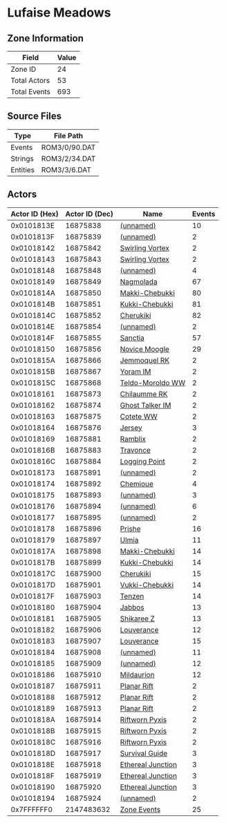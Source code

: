 # Lufaise Meadows

## Zone Information

| Field        |   Value |
|--------------|---------|
| Zone ID      |      24 |
| Total Actors |      53 |
| Total Events |     693 |

## Source Files

| Type     | File Path     |
|----------|---------------|
| Events   | ROM3/0/90.DAT |
| Strings  | ROM3/2/34.DAT |
| Entities | ROM3/3/6.DAT  |

## Actors

| Actor ID (Hex)   |   Actor ID (Dec) | Name                                                         |   Events |
|------------------|------------------|--------------------------------------------------------------|----------|
| 0x0101813E       |         16875838 | [(unnamed)](./16875838.md)                                   |       10 |
| 0x0101813F       |         16875839 | [(unnamed)](./16875839.md)                                   |        2 |
| 0x01018142       |         16875842 | [Swirling Vortex](./16875842%20-%20Swirling%20Vortex.md)     |        2 |
| 0x01018143       |         16875843 | [Swirling Vortex](./16875843%20-%20Swirling%20Vortex.md)     |        2 |
| 0x01018148       |         16875848 | [(unnamed)](./16875848.md)                                   |        4 |
| 0x01018149       |         16875849 | [Nagmolada](./16875849%20-%20Nagmolada.md)                   |       67 |
| 0x0101814A       |         16875850 | [Makki-Chebukki](./16875850%20-%20Makki-Chebukki.md)         |       80 |
| 0x0101814B       |         16875851 | [Kukki-Chebukki](./16875851%20-%20Kukki-Chebukki.md)         |       81 |
| 0x0101814C       |         16875852 | [Cherukiki](./16875852%20-%20Cherukiki.md)                   |       82 |
| 0x0101814E       |         16875854 | [(unnamed)](./16875854.md)                                   |        2 |
| 0x0101814F       |         16875855 | [Sanctia](./16875855%20-%20Sanctia.md)                       |       57 |
| 0x01018150       |         16875856 | [Novice Moogle](./16875856%20-%20Novice%20Moogle.md)         |       29 |
| 0x0101815A       |         16875866 | [Jemmoquel RK](./16875866%20-%20Jemmoquel%20RK.md)           |        2 |
| 0x0101815B       |         16875867 | [Yoram IM](./16875867%20-%20Yoram%20IM.md)                   |        2 |
| 0x0101815C       |         16875868 | [Teldo-Moroldo WW](./16875868%20-%20Teldo-Moroldo%20WW.md)   |        2 |
| 0x01018161       |         16875873 | [Chilaumme RK](./16875873%20-%20Chilaumme%20RK.md)           |        2 |
| 0x01018162       |         16875874 | [Ghost Talker IM](./16875874%20-%20Ghost%20Talker%20IM.md)   |        2 |
| 0x01018163       |         16875875 | [Cotete WW](./16875875%20-%20Cotete%20WW.md)                 |        2 |
| 0x01018164       |         16875876 | [Jersey](./16875876%20-%20Jersey.md)                         |        3 |
| 0x01018169       |         16875881 | [Ramblix](./16875881%20-%20Ramblix.md)                       |        2 |
| 0x0101816B       |         16875883 | [Travonce](./16875883%20-%20Travonce.md)                     |        2 |
| 0x0101816C       |         16875884 | [Logging Point](./16875884%20-%20Logging%20Point.md)         |        2 |
| 0x01018173       |         16875891 | [(unnamed)](./16875891.md)                                   |        2 |
| 0x01018174       |         16875892 | [Chemioue](./16875892%20-%20Chemioue.md)                     |        4 |
| 0x01018175       |         16875893 | [(unnamed)](./16875893.md)                                   |        3 |
| 0x01018176       |         16875894 | [(unnamed)](./16875894.md)                                   |        6 |
| 0x01018177       |         16875895 | [(unnamed)](./16875895.md)                                   |        2 |
| 0x01018178       |         16875896 | [Prishe](./16875896%20-%20Prishe.md)                         |       16 |
| 0x01018179       |         16875897 | [Ulmia](./16875897%20-%20Ulmia.md)                           |       11 |
| 0x0101817A       |         16875898 | [Makki-Chebukki](./16875898%20-%20Makki-Chebukki.md)         |       14 |
| 0x0101817B       |         16875899 | [Kukki-Chebukki](./16875899%20-%20Kukki-Chebukki.md)         |       14 |
| 0x0101817C       |         16875900 | [Cherukiki](./16875900%20-%20Cherukiki.md)                   |       15 |
| 0x0101817D       |         16875901 | [Vukki-Chebukki](./16875901%20-%20Vukki-Chebukki.md)         |       14 |
| 0x0101817F       |         16875903 | [Tenzen](./16875903%20-%20Tenzen.md)                         |       14 |
| 0x01018180       |         16875904 | [Jabbos](./16875904%20-%20Jabbos.md)                         |       13 |
| 0x01018181       |         16875905 | [Shikaree Z](./16875905%20-%20Shikaree%20Z.md)               |       13 |
| 0x01018182       |         16875906 | [Louverance](./16875906%20-%20Louverance.md)                 |       12 |
| 0x01018183       |         16875907 | [Louverance](./16875907%20-%20Louverance.md)                 |       15 |
| 0x01018184       |         16875908 | [(unnamed)](./16875908.md)                                   |       11 |
| 0x01018185       |         16875909 | [(unnamed)](./16875909.md)                                   |       12 |
| 0x01018186       |         16875910 | [Mildaurion](./16875910%20-%20Mildaurion.md)                 |       12 |
| 0x01018187       |         16875911 | [Planar Rift](./16875911%20-%20Planar%20Rift.md)             |        2 |
| 0x01018188       |         16875912 | [Planar Rift](./16875912%20-%20Planar%20Rift.md)             |        2 |
| 0x01018189       |         16875913 | [Planar Rift](./16875913%20-%20Planar%20Rift.md)             |        2 |
| 0x0101818A       |         16875914 | [Riftworn Pyxis](./16875914%20-%20Riftworn%20Pyxis.md)       |        2 |
| 0x0101818B       |         16875915 | [Riftworn Pyxis](./16875915%20-%20Riftworn%20Pyxis.md)       |        2 |
| 0x0101818C       |         16875916 | [Riftworn Pyxis](./16875916%20-%20Riftworn%20Pyxis.md)       |        2 |
| 0x0101818D       |         16875917 | [Survival Guide](./16875917%20-%20Survival%20Guide.md)       |        3 |
| 0x0101818E       |         16875918 | [Ethereal Junction](./16875918%20-%20Ethereal%20Junction.md) |        3 |
| 0x0101818F       |         16875919 | [Ethereal Junction](./16875919%20-%20Ethereal%20Junction.md) |        3 |
| 0x01018190       |         16875920 | [Ethereal Junction](./16875920%20-%20Ethereal%20Junction.md) |        3 |
| 0x01018194       |         16875924 | [(unnamed)](./16875924.md)                                   |        2 |
| 0x7FFFFFF0       |       2147483632 | [Zone Events](./Zone%20Events.md)                            |       25 |
